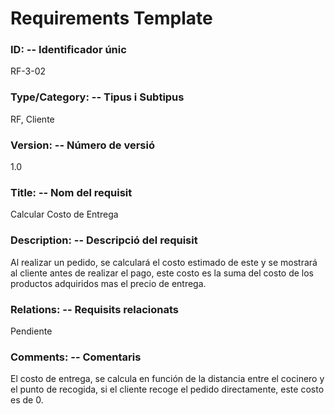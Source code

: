 ﻿# Requirements Template 

### ID: -- Identificador únic 
RF-3-02

### Type/Category: -- Tipus i Subtipus 
RF, Cliente
 
### Version: -- Número de versió 
1.0
 
### Title: -- Nom del requisit 
Calcular Costo de Entrega

### Description: -- Descripció del requisit 
Al realizar un pedido, se calculará el costo estimado de este y se mostrará al cliente antes de realizar el pago, este costo es la suma del costo de los productos adquiridos mas el precio de entrega.
 
### Relations: -- Requisits relacionats 
Pendiente
 
### Comments: -- Comentaris 
El costo de entrega, se calcula en función de la distancia entre el cocinero y el punto de recogida, si el cliente recoge el pedido directamente, este costo es de 0.
